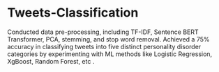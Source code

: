 # Tweets-Classification

Conducted data pre-processing, including TF-IDF, Sentence BERT Transformer, PCA, stemming, and stop word
removal. Achieved a 75% accuracy in classifying tweets into five distinct personality disorder categories by
experimenting with ML methods like Logistic Regression, XgBoost, Random Forest, etc .
